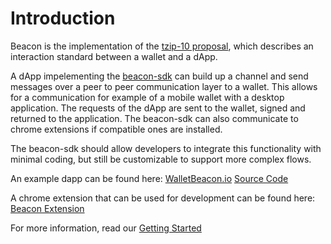 # Introduction

Beacon is the implementation of the [tzip-10 proposal](https://gitlab.com/tzip/tzip/tree/master/proposals/tzip-10), which describes an interaction standard between a wallet and a dApp.

A dApp impelementing the [beacon-sdk](https://github.com/airgap-it/beacon-sdk) can build up a channel and send messages over a peer to peer communication layer to a wallet. This allows for a communication for example of a mobile wallet with a desktop application. The requests of the dApp are sent to the wallet, signed and returned to the application. The beacon-sdk can also communicate to chrome extensions if compatible ones are installed.

The beacon-sdk should allow developers to integrate this functionality with minimal coding, but still be customizable to support more complex flows.

An example dapp can be found here: [WalletBeacon.io](https://walletbeacon.io) [Source Code](https://github.com/airgap-it/beacon-example-dapp)

A chrome extension that can be used for development can be found here: [Beacon Extension](https://github.com/airgap-it/beacon-extension/releases)

For more information, read our [Getting Started](/beacon/02.getting-started-dapp.html)
